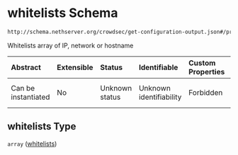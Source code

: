 # whitelists Schema

```txt
http://schema.nethserver.org/crowdsec/get-configuration-output.json#/properties/whitelists
```

Whitelists array of IP, network or hostname

| Abstract            | Extensible | Status         | Identifiable            | Custom Properties | Additional Properties | Access Restrictions | Defined In                                                                                       |
| :------------------ | :--------- | :------------- | :---------------------- | :---------------- | :-------------------- | :------------------ | :----------------------------------------------------------------------------------------------- |
| Can be instantiated | No         | Unknown status | Unknown identifiability | Forbidden         | Allowed               | none                | [get-configuration-output.json\*](crowdsec/get-configuration-output.json "open original schema") |

## whitelists Type

`array` ([whitelists](get-configuration-output-properties-whitelists.md))
